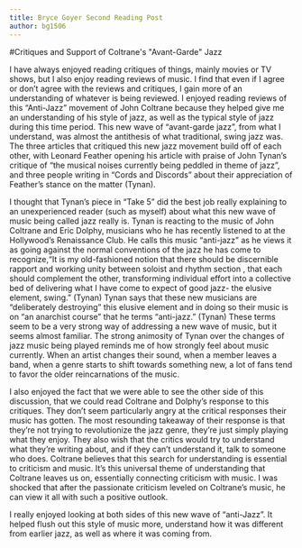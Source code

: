 ```yaml
---
title: Bryce Goyer Second Reading Post
author: bg1506
---
```

#Critiques and Support of Coltrane's "Avant-Garde" Jazz

I have always enjoyed reading critiques of things, mainly movies or TV shows, but I also enjoy reading reviews of music. I find that even if I agree or don’t agree with the reviews and critiques, I gain more of an understanding of whatever is being reviewed. I enjoyed reading reviews of this “Anti-Jazz” movement of John Coltrane because they helped give me an understanding of his style of jazz, as well as the typical style of jazz during this time period. This new wave of “avant-garde jazz”, from what I understand, was almost the antithesis of what traditional, swing jazz was. The three articles that critiqued this new jazz movement build off of each other, with Leonard Feather opening his article with praise of John Tynan’s critique of “the musical noises currently being peddled in theme of jazz”, and three people writing in “Cords and Discords” about their appreciation of Feather’s stance on the matter (Tynan).

I thought that Tynan’s piece in “Take 5” did the best job really explaining to an unexperienced reader (such as myself) about what this new wave of music being called jazz really is. Tynan is reacting to the music of John Coltrane and Eric Dolphy, musicians who he has recently listened to at the Hollywood’s Renaissance Club. He calls this music “anti-jazz” as he views it as going against the normal conventions of the jazz he has come to recognize,“It is my old-fashioned notion that there should be discernible rapport and working unity between soloist and rhythm section , that each should complement the other, transforming individual effort into a collective bed of delivering what I have come to expect of good jazz- the elusive element, swing.” (Tynan) Tynan says that these new musicians are “deliberately destroying” this elusive element and in doing so their music is on “an anarchist course” that he terms “anti-jazz.” (Tynan)  These terms seem to be a very strong way of addressing a new wave of music, but it seems almost familiar. The strong animosity of Tynan over the changes of jazz music being played reminds me of how strongly feel about music currently. When an artist changes their sound, when a member leaves a band, when a genre starts to shift towards something new, a lot of fans tend to favor the older reincarnations of the music.

I also enjoyed the fact that we were able to see the other side of this discussion, that we could read Coltrane and Dolphy’s response to this critiques. They don’t seem particularly angry at the critical responses their music has gotten. The most resounding takeaway of their response is that they’re not trying to revolutionize the jazz genre, they’re just simply playing what they enjoy. They also wish that the critics would try to understand what they’re writing about, and if they can’t understand it, talk to someone who does. Coltrane believes that this search for understanding is essential to criticism and music. It’s this universal theme of understanding that Coltrane leaves us on, essentially connecting criticism with music. I was shocked that after the passionate criticism leveled on Coltrane’s music, he can view it all with such a positive outlook.

I really enjoyed looking at both sides of this new wave of “anti-Jazz”. It helped flush out this style of music more, understand how it was different from earlier jazz, as well as where it was coming from.
